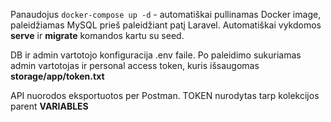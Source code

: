 Panaudojus `docker-compose up -d` - automatiškai pullinamas Docker image, paleidžiamas MySQL prieš paleidžiant patį Laravel.
Automatiškai vykdomos **serve** ir **migrate** komandos kartu su seed.

DB ir admin vartotojo konfiguracija .env faile.
Po paleidimo sukuriamas admin vartotojas ir personal access token, kuris išsaugomas **storage/app/token.txt**

API nuorodos eksportuotos per Postman. TOKEN nurodytas tarp kolekcijos parent **VARIABLES**